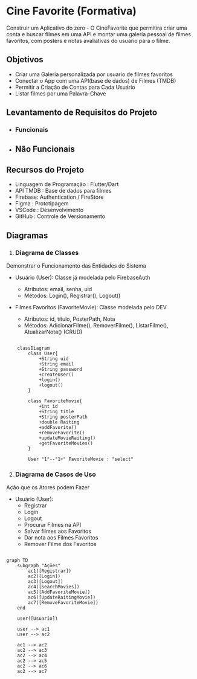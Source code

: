 # Cine Favorite (Formativa)
Construir um Aplicativo do zero - O CineFavorite que permitira criar uma conta e buscar filmes em uma API e montar uma galeria pessoal de filmes favoritos, com posters e notas avaliativas do usuario para o filme.

## Objetivos
- Criar uma Galeria personalizada por usuario de filmes favoritos
- Conectar o App com uma API(base de dados) de Filmes (TMDB)
- Permitir a Criação de Contas para Cada Usuário
- Listar filmes por uma Palavra-Chave

## Levantamento de Requisitos do Projeto
- ### Funcionais

- ## Não Funcionais

## Recursos do Projeto
- Linguagem de Programação : Flutter/Dart
- API TMDB : Base de dados para filmes
- Firebase: Authentication / FireStore
- Figma : Prototipagem
- VSCode : Desenvolvimento
- GitHub : Controle de Versionamento

## Diagramas
1. ### Diagrama de Classes
Demonstrar o Funcionamento das Entidades do Sistema

- Usuário (User): Classe já modelada pelo FirebaseAuth
    - Atributos: email, senha, uid
    - Métodos: Login(), Registrar(), Logout()

- Filmes Favoritos (FavoriteMovie): Classe modelada pelo DEV
    - Atributos: id, título, PosterPath, Nota
    - Métodos: AdicionarFilme(), RemoverFilme(), ListarFilme(), AtualizarNota() (CRUD)

```mermaid

    classDiagram
        class User{
            +String uid
            +String email
            +String password
            +createUser()
            +login()
            +logout()
        }

        class FavoriteMovie{
            +int id
            +String title
            +String posterPath
            +double Raiting
            +addFavorite()
            +removeFavorite()
            +updateMovieRaiting()
            +getFavoriteMovies()
        }

        User "1"--"1+" FavoriteMovie : "select"
```
2. ### Diagrama de Casos de Uso
Ação que os Atores podem Fazer
- Usuário (User):
    - Registrar
    - Login
    - Logout
    - Procurar Filmes na API
    - Salvar filmes aos Favoritos
    - Dar nota aos Filmes Favoritos
    - Remover Filme dos Favoritos

```mermaid

graph TD
    subgraph "Ações"
        ac1([Registrar])
        ac2([Login])
        ac3([Logout])
        ac4([SearchMovies])
        ac5([AddFavoriteMovie])
        ac6([UpdateRaitingMovie])
        ac7([RemoveFavoriteMovie])
    end

    user([Usuario])

    user --> ac1
    user --> ac2

    ac1 --> ac2
    ac2 --> ac3 
    ac2 --> ac4 
    ac2 --> ac5 
    ac2 --> ac6 
    ac2 --> ac7 
```
